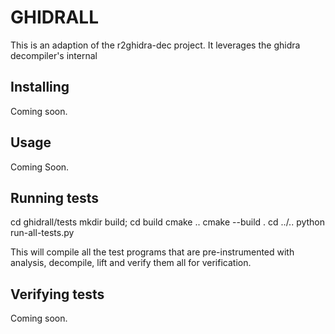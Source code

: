 # GHIDRALL

This is an adaption of the r2ghidra-dec project. It leverages the ghidra decompiler's internal 

## Installing

Coming soon.

## Usage

Coming Soon.

## Running tests

cd ghidrall/tests
mkdir build; cd build
cmake ..
cmake --build .
cd ../..
python run-all-tests.py

This will compile all the test programs that are pre-instrumented with analysis, decompile, lift and verify them all for verification.

## Verifying tests

Coming soon.
